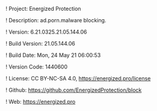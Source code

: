 ! Project: Energized Protection

! Description: ad.porn.malware blocking.

! Version: 6.21.0325.21.05.144.06

! Build Version: 21.05.144.06

! Build Date: Mon, 24 May 21 06:00:53

! Version Code: 1440600

! License: CC BY-NC-SA 4.0, https://energized.pro/license

! Github: https://github.com/EnergizedProtection/block

! Web: https://energized.pro
